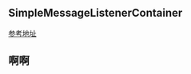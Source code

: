 ## SimpleMessageListenerContainer 
[参考地址](https://blog.csdn.net/yangbo10086/article/details/81322139)
## 啊啊
